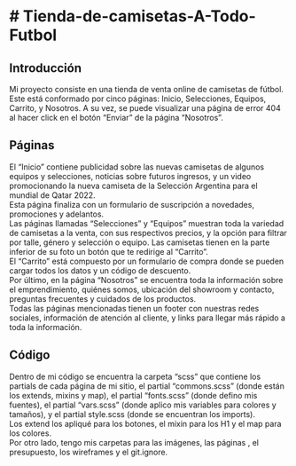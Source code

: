 <h1># Tienda-de-camisetas-A-Todo-Futbol</h1>

<h2>Introducción</h2>
<p>Mi proyecto consiste en una tienda de venta online de camisetas de fútbol. Este está conformado por cinco páginas: Inicio, Selecciones, Equipos, Carrito, y Nosotros. A su vez, se puede visualizar una página de error 404 al hacer click en el botón “Enviar” de la página “Nosotros”.</p>

<h2>Páginas</h2>

<p>El “Inicio” contiene publicidad sobre las nuevas camisetas de algunos equipos y selecciones, noticias sobre futuros ingresos, y un video promocionando la nueva camiseta de la Selección Argentina para el mundial de Qatar 2022.<br>
Esta página finaliza con un formulario de suscripción a novedades, promociones y adelantos.<br>
Las páginas llamadas “Selecciones” y “Equipos” muestran toda la variedad de camisetas a la venta, con sus respectivos precios, y la opción para filtrar por talle, género y selección o equipo. Las camisetas tienen en la parte inferior de su foto un botón que te redirige al “Carrito”.<br>
El “Carrito” está compuesto por un formulario de compra donde se pueden cargar todos los datos y un código de descuento.<br>
Por último, en la página “Nosotros” se encuentra toda la información sobre el emprendimiento, quiénes somos, ubicación del showroom y contacto, preguntas frecuentes y cuidados de los productos.<br>
Todas las páginas mencionadas tienen un footer con nuestras redes sociales, información de atención al cliente, y links para llegar más rápido a toda la información.</p>

<h2>Código</h2>

<p>Dentro de mi código se encuentra la carpeta “scss” que contiene los partials de cada página de mi sitio, el partial “commons.scss” (donde están los extends, mixins y map), el partial “fonts.scss” (donde defino mis fuentes), el partial “vars.scss” (donde aplico mis variables para colores y tamaños), y el partial style.scss (donde se encuentran los imports).<br>
Los extend los apliqué para los botones, el mixin para los H1 y el map para los colores.<br>
Por otro lado, tengo mis carpetas para las imágenes, las páginas , el presupuesto, los wireframes y el git.ignore.</p>

